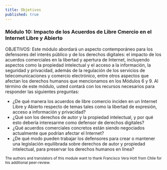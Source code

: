 ```yaml
---
title: Objetivos
published: true
---
```


### Módulo 10: Impacto de los Acuerdos de Libre Cmercio en el Internet Libre y Abierto 

OBJETIVOS: Este módulo abordará un aspecto contemporáneo para los defensores del interés público y de los derechos digitales: el impacto de los acuerdos comerciales en la libertad y apertura de Internet, incluyendo aspectos como la propiedad intelectual y el acceso a la información, la seguridad y privacidad, además de la regulación de los servicios de telecomunicaciones y comercio electrónico, entre otros aspectos que afectan los derechos humanos que mencionamos en los Módulos 6 y 9. Al término de este módulo, usted contará con los recursos necesarios para responder las siguientes preguntas:
<ul><li> ¿De qué manera los acuerdos de libre comercio inciden en un Internet Libre y Abierto respecto de temas tales como la libertad de expresión, acceso a información y privacidad?
<li> ¿Qué son los derechos de autor y la propiedad intelectual, y por qué esto debería interesarme como defensor de derechos digitales?
<li> ¿Qué acuerdos comerciales concretos están siendo negociados actualmente que podrían afectar el Internet?
<li> ¿De qué modo pueden trabajar los defensores para crear o mantener una legislación equilibrada sobre derechos de autor y propiedad intelectual, para preservar los derechos humanos en línea?
</ul>

<sub>The authors and translators of this module want to thank Francisco Vera Hott from Chile for his additional peer-review. </sub>
